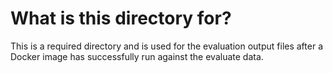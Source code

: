 # What is this directory for?

This is a required directory and is used for the evaluation output files after a Docker image has successfully run against the evaluate data.
